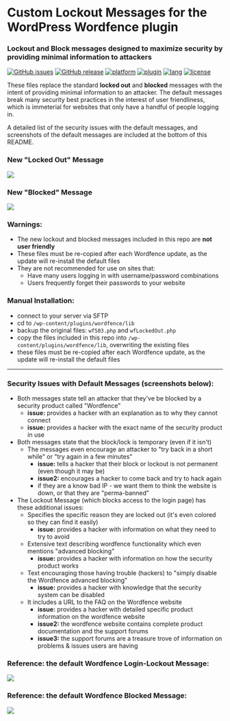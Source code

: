 # Custom Lockout Messages for the WordPress Wordfence plugin
### Lockout and Block messages designed to maximize security by providing minimal information to attackers

[![GitHub issues](https://img.shields.io/github/issues/robertpeteuil/wordfence-lockout-msgs.svg)](https://github.com/robertpeteuil/wordfence-lockout-msgs)
[![GitHub release](https://img.shields.io/github/release/robertpeteuil/wordfence-lockout-msgs.svg?colorB=2067b8)](https://github.com/robertpeteuil/wordfence-lockout-msgs)
[![platform](https://img.shields.io/badge/platform-WordPress-21759b.svg?style=flat-square)]()
[![plugin](https://img.shields.io/badge/plugin-Wordfence-21759b.svg?style=flat-square)]()
[![lang](https://img.shields.io/badge/language-PHP-4F5D95.svg?style=flat-square)]()
[![license](https://img.shields.io/github/license/robertpeteuil/wordfence-lockout-msgs.svg?colorB=2067b8)](https://github.com/robertpeteuil/wordfence-lockout-msgs)

These files replace the standard **locked out** and **blocked** messages with the intent of providing minimal information to an attacker.  The default messages break many security best practices in the interest of user friendliness, which is immeterial for websites that only have a handful of people logging in.

A detailed list of the security issues with the default messages, and screenshots of the default messages are included at the bottom of this README.

### New "Locked Out" Message 
![](https://cloud.githubusercontent.com/assets/1554603/24621152/6053830e-1855-11e7-8811-6c20cfaf8f1d.png)

### New "Blocked" Message 
![](https://cloud.githubusercontent.com/assets/1554603/24621160/68eacba8-1855-11e7-8765-aaa83ba58ea2.png)

### Warnings:

- The new lockout and blocked messages included in this repo are **not user friendly**  
- These files must be re-copied after each Wordfence update, as the update will re-install the default files
- They are not recommended for use on sites that:
  - Have many users logging in with username/password combinations 
  - Users frequently forget their passwords to your website

### Manual Installation:

- connect to your server via SFTP
- cd to `/wp-content/plugins/wordfence/lib`
- backup the original files: `wf503.php` and `wfLockedOut.php`
- copy the files included in this repo into `/wp-content/plugins/wordfence/lib`, overwriting the existing files
- these files must be re-copied after each Wordfence update, as the update will re-install the default files

---

### Security Issues with Default Messages (screenshots below):
- Both messages state tell an attacker that they've be blocked by a security product called "Wordfence"
  - **issue:**  provides a hacker with an explanation as to why they cannot connect
  - **issue:**  provides a hacker with the exact name of the security product in use
- Both messages state that the block/lock is temporary (even if it isn't)
  - The messages even encourage an attacker to "try back in a short while" or "try again in a few minutes"
    - **issue:**  tells a hacker that their block or lockout is not permanent (even though it may be)
    - **issue2:** encourages a hacker to come back and try to hack again 
    - if they are a know bad IP - we want them to think the website is down, or that they are "perma-banned"
- The Lockout Message (which blocks access to the login page) has these additional issues:
  - Specifies the specific reason they are locked out (it's even colored so they can find it easily)
    - **issue:**  provides a hacker with information on what they need to try to avoid
  - Extensive text describing wordfence functionality which even mentions "advanced blocking"
    - **issue:**  provides a hacker with information on how the security product works
  - Text encouraging those having trouble (hackers) to "simply disable the Wordfence advanced blocking"
    - **issue:**  provides a hacker with knowledge that the security system can be disabled
  - It includes a URL to the FAQ on the Wordfence website 
    - **issue:**  provides a hacker with detailed specific product information on the wordfence website 
    - **issue2:** the wordfence website contains complete product documentation and the support forums
    - **issue3:** the support forums are a treasure trove of information on problems & issues users are having

### Reference: the default Wordfence Login-Lockout Message:
![](https://cloud.githubusercontent.com/assets/1554603/24621170/6f309272-1855-11e7-80b2-d5e3d4588497.png)

### Reference: the default Wordfence Blocked Message:
![](https://cloud.githubusercontent.com/assets/1554603/24621176/73cad162-1855-11e7-955a-4ab94b416989.png)
